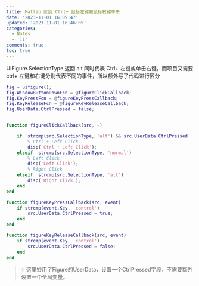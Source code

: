 ```yaml
---
title: Matlab 区别 Ctrl+ 鼠标左键和鼠标右键单击
date: '2023-11-01 16:09:47'
updated: '2023-11-01 16:46:05'
categories:
  - Notes
  - '11'
comments: true
toc: true
---
```




UIFigure.SelectionType 返回 alt 同时代表 Ctrl+ 左键或单击右键，而项目又需要 ctrl+ 左键和右键分别代表不同的事件，所以额外写了代码进行区分

```matlab
fig = uifigure();
fig.WindowButtonDownFcn = @figureClickCallback;
fig.KeyPressFcn = @figureKeyPressCallback;
fig.KeyReleaseFcn = @figureKeyReleaseCallback;
fig.UserData.CtrlPressed = false;


function figureClickCallback(src, ~)

    if  strcmp(src.SelectionType, 'alt') && src.UserData.CtrlPressed
        % Ctrl + Left Click
        disp('Ctrl + Left Click');
    elseif  strcmp(src.SelectionType, 'normal')
        % Left Click
        disp('Left Click');
        % Right Click
    elseif  strcmp(src.SelectionType, 'alt')
        disp('Right Click');
    end
end

function figureKeyPressCallback(src, event)
    if strcmp(event.Key, 'control')
        src.UserData.CtrlPressed = true;
    end
end

function figureKeyReleaseCallback(src, event)
    if strcmp(event.Key, 'control')
        src.UserData.CtrlPressed = false;
    end
end

```

> 💡 <span style="font-weight: bold;" data-type="strong"> </span> 这里妙用了Figure的UserData，设置一个CtrlPressed字段，不需要额外设置一个全局变量。

‍

‍
